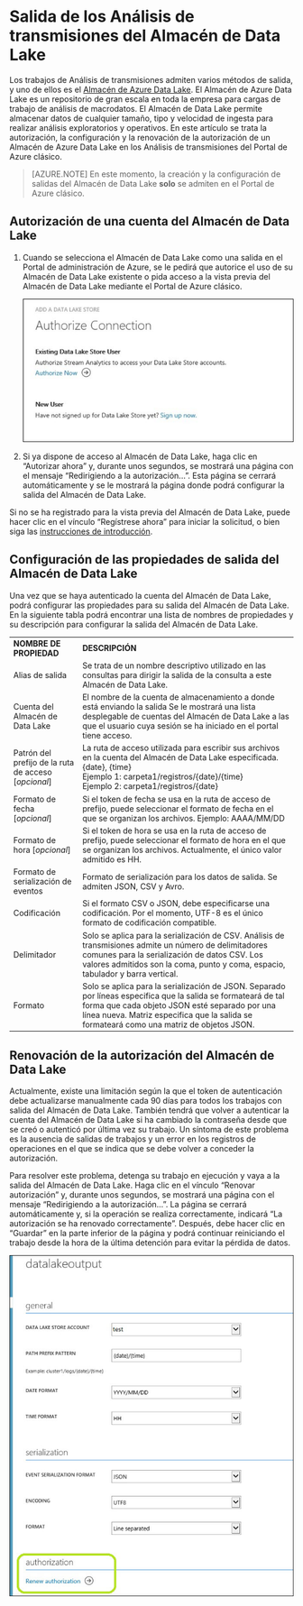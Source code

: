 <properties
	pageTitle="Salida de los Análisis de transmisiones del Almacén de Data Lake | Microsoft Azure"
	description="Configuración de la autenticación y la autorización de un Almacén de Azure Data Lake en un trabajo de Análisis de transmisiones"
	keywords=""
	services="stream-analytics"
	documentationCenter=""
	authors="jeffstokes72"
	manager="paulettm"
	editor="cgronlun"
/>

<tags
	ms.service="stream-analytics"
	ms.devlang="na"
	ms.topic="article"
	ms.tgt_pltfrm="na"
	ms.workload="big-data"
	ms.date="07/27/2016"
	ms.author="jeffstok"
/>

# Salida de los Análisis de transmisiones del Almacén de Data Lake

Los trabajos de Análisis de transmisiones admiten varios métodos de salida, y uno de ellos es el [Almacén de Azure Data Lake](https://azure.microsoft.com/services/data-lake-store/). El Almacén de Azure Data Lake es un repositorio de gran escala en toda la empresa para cargas de trabajo de análisis de macrodatos. El Almacén de Data Lake permite almacenar datos de cualquier tamaño, tipo y velocidad de ingesta para realizar análisis exploratorios y operativos. En este artículo se trata la autorización, la configuración y la renovación de la autorización de un Almacén de Azure Data Lake en los Análisis de transmisiones del Portal de Azure clásico.

> [AZURE.NOTE] En este momento, la creación y la configuración de salidas del Almacén de Data Lake **solo** se admiten en el Portal de Azure clásico.

## Autorización de una cuenta del Almacén de Data Lake

1.  Cuando se selecciona el Almacén de Data Lake como una salida en el Portal de administración de Azure, se le pedirá que autorice el uso de su Almacén de Data Lake existente o pida acceso a la vista previa del Almacén de Data Lake mediante el Portal de Azure clásico.

    ![](media/stream-analytics-data-lake-output/stream-analytics-data-lake-output-authorization.jpg)

2.  Si ya dispone de acceso al Almacén de Data Lake, haga clic en “Autorizar ahora” y, durante unos segundos, se mostrará una página con el mensaje “Redirigiendo a la autorización...”. Esta página se cerrará automáticamente y se le mostrará la página donde podrá configurar la salida del Almacén de Data Lake.

Si no se ha registrado para la vista previa del Almacén de Data Lake, puede hacer clic en el vínculo “Regístrese ahora” para iniciar la solicitud, o bien siga las [instrucciones de introducción](../data-lake-store/data-lake-store-get-started-portal.md).

## Configuración de las propiedades de salida del Almacén de Data Lake

Una vez que se haya autenticado la cuenta del Almacén de Data Lake, podrá configurar las propiedades para su salida del Almacén de Data Lake. En la siguiente tabla podrá encontrar una lista de nombres de propiedades y su descripción para configurar la salida del Almacén de Data Lake.

<table>
<tbody>
<tr>
<td><B>NOMBRE DE PROPIEDAD</B></td>
<td><B>DESCRIPCIÓN</B></td>
</tr>
<tr>
<td>Alias de salida</td>
<td>Se trata de un nombre descriptivo utilizado en las consultas para dirigir la salida de la consulta a este Almacén de Data Lake.</td>
</tr>
<tr>
<td>Cuenta del Almacén de Data Lake</td>
<td>El nombre de la cuenta de almacenamiento a donde está enviando la salida Se le mostrará una lista desplegable de cuentas del Almacén de Data Lake a las que el usuario cuya sesión se ha iniciado en el portal tiene acceso.</td>
</tr>
<tr>
<td>Patrón del prefijo de la ruta de acceso [<I>opcional</I>]</td>
<td>La ruta de acceso utilizada para escribir sus archivos en la cuenta del Almacén de Data Lake especificada. <BR>{date}, {time}<BR>Ejemplo 1: carpeta1/registros/{date}/{time}<BR>Ejemplo 2: carpeta1/registros/{date}</td>
</tr>
<tr>
<td>Formato de fecha [<I>opcional</I>]</td>
<td>Si el token de fecha se usa en la ruta de acceso de prefijo, puede seleccionar el formato de fecha en el que se organizan los archivos. Ejemplo: AAAA/MM/DD</td>
</tr>
<tr>
<td>Formato de hora [<I>opcional</I>]</td>
<td>Si el token de hora se usa en la ruta de acceso de prefijo, puede seleccionar el formato de hora en el que se organizan los archivos. Actualmente, el único valor admitido es HH.</td>
</tr>
<tr>
<td>Formato de serialización de eventos</td>
<td>Formato de serialización para los datos de salida. Se admiten JSON, CSV y Avro.</td>
</tr>
<tr>
<td>Codificación</td>
<td>Si el formato CSV o JSON, debe especificarse una codificación. Por el momento, UTF-8 es el único formato de codificación compatible.</td>
</tr>
<tr>
<td>Delimitador</td>
<td>Solo se aplica para la serialización de CSV. Análisis de transmisiones admite un número de delimitadores comunes para la serialización de datos CSV. Los valores admitidos son la coma, punto y coma, espacio, tabulador y barra vertical.</td>
</tr>
<tr>
<td>Formato</td>
<td>Solo se aplica para la serialización de JSON. Separado por líneas especifica que la salida se formateará de tal forma que cada objeto JSON esté separado por una línea nueva. Matriz especifica que la salida se formateará como una matriz de objetos JSON.</td>
</tr>
</tbody>
</table>

## Renovación de la autorización del Almacén de Data Lake

Actualmente, existe una limitación según la que el token de autenticación debe actualizarse manualmente cada 90 días para todos los trabajos con salida del Almacén de Data Lake. También tendrá que volver a autenticar la cuenta del Almacén de Data Lake si ha cambiado la contraseña desde que se creó o autenticó por última vez su trabajo. Un síntoma de este problema es la ausencia de salidas de trabajos y un error en los registros de operaciones en el que se indica que se debe volver a conceder la autorización.

Para resolver este problema, detenga su trabajo en ejecución y vaya a la salida del Almacén de Data Lake. Haga clic en el vínculo “Renovar autorización” y, durante unos segundos, se mostrará una página con el mensaje “Redirigiendo a la autorización...”. La página se cerrará automáticamente y, si la operación se realiza correctamente, indicará “La autorización se ha renovado correctamente”. Después, debe hacer clic en “Guardar” en la parte inferior de la página y podrá continuar reiniciando el trabajo desde la hora de la última detención para evitar la pérdida de datos.

![](media/stream-analytics-data-lake-output/stream-analytics-data-lake-output-renew-authorization.jpg)

<!---HONumber=AcomDC_0727_2016-->
